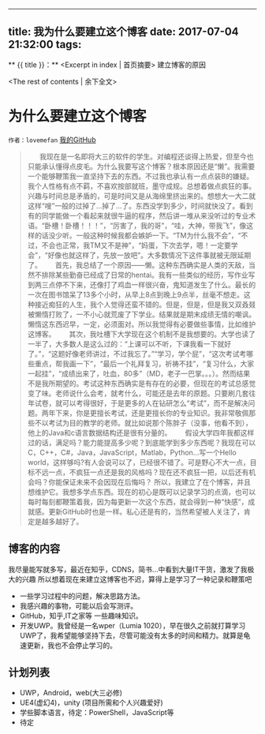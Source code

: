 
---
title: 我为什么要建立这个博客
date: 2017-07-04 21:32:00
tags:
---
** {{ title }}：** <Excerpt in index | 首页摘要>
建立博客的原因
<!-- more -->
<The rest of contents | 余下全文>

# 为什么要建立这个博客
`作者：lovemefan`  [我的GitHub](www.github.com/lovemefan)

>  &#160; &#160;&#160; &#160;我现在是一名即将大三的软件的学生。对编程还谈得上热爱，但至今也只能承认懂得点皮毛。为什么我要写这个博客？根本原因还是“懒”。我需要一个能够鞭策我一直坚持下去的东西。不过我也承认有一点点装B的嫌疑。我个人性格有点不羁，不喜欢按部就班，墨守成规。总想着做点疯狂的事。兴趣与时间总是矛盾的，可是时间又是从海绵里挤出来的。想想大一大二就这样“嗖”一般的过掉了...掉了...了。东西没学到多少，时间就快没了。看到有的同学能做一个看起来就很牛逼的程序，然后讲一堆从来没听过的专业术语。“卧槽！卧槽！！！”，“厉害了，我的哥”，“哇，大神，带我飞”，像这样的话没少听。一般这种时候我都会嫉妒一下。“TM为什么我不会”，“不过，不会也正常，我TM又不是神”，“妈蛋，下次去学，嗯！一定要学会”，“好像也就这样了，先放一放吧”。大多数情况下这件事就被无限延期了。
  &#160; &#160;&#160; &#160;首先，我总结了一个原因——懒。这种东西确实是人类的天敌，当然不排除某些勤奋已经成了日常的hentai。我有一些类似的经历，写作业写到两三点停不下来，还像打了鸡血一样很兴奋，鬼知道发生了什么。最长的一次在图书馆呆了13多个小时，从早上8点到晚上9点半，丝毫不想走。这种接近痴狂的人生，我个人觉得还蛮不错的。但是，但是，但是我又双叒叕被懒惰打败了，一不小心就荒废了下学业。结果就是期末成绩无情的嘲讽。懒惰这东西迟早，一定，必须面对。所以我觉得有必要做些事情，比如维护这博客。
 &#160; &#160;&#160; &#160;其次，我吐槽下大学现在这个机制不是我想要的。大学也读了一半了，大多数人是这么过的：“上课可以不听，下课我看一下就好了。”，“这题好像老师讲过，不过我忘了。”“学习，学个屁”，“这次考试考哪些重点，帮我画一下”，“最后一个礼拜复习，祈祷不挂”，“复习什么，大家一起挂”，“成绩出来了，吐血，80多”（MD，老子一巴掌。。。）。然而结果不是我所期望的。考试这种东西确实是有存在的必要，但现在的考试总感觉变了味。老师说什么会考，就考什么，可能还是去年的原题。只要刷几套往年试卷，就可以考得很好，于是更多的人在钻研怎么“考试”，而不是解决问题。两年下来，你是更擅长考试，还是更擅长你的专业知识。我非常敬佩那些不以考试为目的教学的老师。就比如说那个陈胖子（没事，他看不到），他上的Java和c语言数据结构还是很有分量的。
 &#160; &#160;&#160; &#160;假设大学四年我都这样过的话，满足吗？能力能提高多少呢？到底能学到多少东西呢？我现在可以C，C++，C#，Java，JavaScript，Matlab，Python...写一个Hello world，这样够吗?有人会说可以了，已经很不错了。可是野心不大一点，目标不远一点，不疯狂一点还是我的风格吗？现在还不疯狂一把，以后还有机会吗？你能保证未来不会因现在后悔吗？
所以，我建立了在个博客，并且想维护它。我想多学点东西。现在的初心是既可以记录学习的点滴，也可以每时每刻都鞭策着我，因为每更新一次这个东西，就会得到一种“快感”，成就感。更新GitHub时也是一样。私心还是有的，当然希望被人关注了，肯定是越多越好了。

## 博客的内容
我尽量能写就多写，最近在知乎，CDNS，简书...中看到大量IT干货，激发了我极大的兴趣
所以想着现在来建立这博客也不迟，算得上是学习了一种记录和鞭策吧
* 一些学习过程中的问题，解决思路方法。
* 我感兴趣的事物，可能以后会写测评。
* GitHub，知乎,IT之家等 一些趣味知识。
* 开发UWP。我曾经是一名wper（Lumia 1020），早在很久之前就打算学习UWP了，我希望能够坚持下去，尽管可能没有太多的时间和精力。就算是龟速更新，我也不会停止学习的。
## 计划列表
* UWP，Android，web(大三必修)
* UE4(虚幻4)，unity  (项目所需和个人兴趣爱好)
* 学些脚本语言，待定：PowerShell，JavaScript等
* 待定